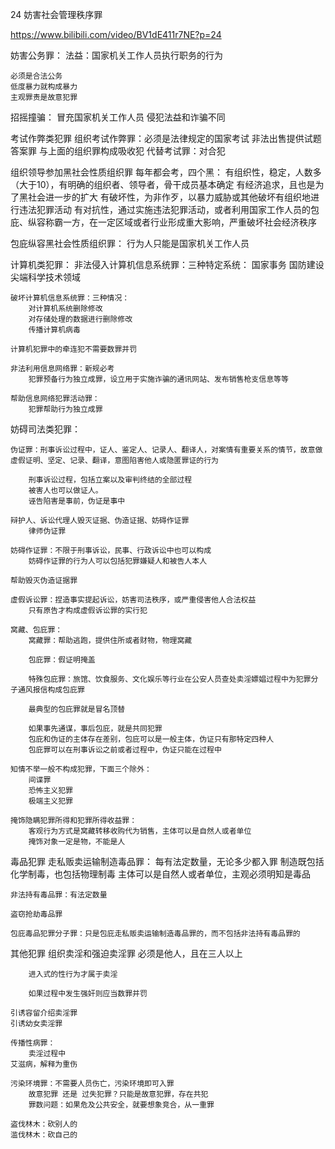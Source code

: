 24 妨害社会管理秩序罪

https://www.bilibili.com/video/BV1dE411r7NE?p=24


妨害公务罪：
	法益：国家机关工作人员执行职务的行为
	
	必须是合法公务
	低度暴力就构成暴力
	主观罪责是故意犯罪
	
招摇撞骗：
	冒充国家机关工作人员
	侵犯法益和诈骗不同

考试作弊类犯罪
	组织考试作弊罪：必须是法律规定的国家考试
	非法出售提供试题答案罪
		与上面的组织罪构成吸收犯
	代替考试罪：对合犯
	
组织领导参加黑社会性质组织罪
	每年都会考，四个黑：
		有组织性，稳定，人数多（大于10），有明确的组织者、领导者，骨干成员基本确定
		有经济追求，且也是为了黑社会进一步的扩大
		有破坏性，为非作歹，以暴力威胁或其他破坏有组织地进行违法犯罪活动
		有对抗性，通过实施违法犯罪活动，或者利用国家工作人员的包庇、纵容称霸一方，在一定区域或者行业形成重大影响，严重破坏社会经济秩序
	
包庇纵容黑社会性质组织罪：
	行为人只能是国家机关工作人员

计算机类犯罪：
	非法侵入计算机信息系统罪：三种特定系统：
		国家事务
		国防建设
		尖端科学技术领域
		
	破坏计算机信息系统罪：三种情况：
		对计算机系统删除修改
		对存储处理的数据进行删除修改
		传播计算机病毒
		
	计算机犯罪中的牵连犯不需要数罪并罚
	
	非法利用信息网络罪：新规必考
		犯罪预备行为独立成罪，设立用于实施诈骗的通讯网站、发布销售枪支信息等等

	帮助信息网络犯罪活动罪：
		犯罪帮助行为独立成罪


妨碍司法类犯罪：

	伪证罪：刑事诉讼过程中，证人、鉴定人、记录人、翻译人，对案情有重要关系的情节，故意做虚假证明、坚定、记录、翻译，意图陷害他人或隐匿罪证的行为
		
		刑事诉讼过程，包括立案以及审判终结的全部过程
		被害人也可以做证人。
		诬告陷害是事前，伪证是事中
	
	辩护人、诉讼代理人毁灭证据、伪造证据、妨碍作证罪
		律师伪证罪
		
	妨碍作证罪：不限于刑事诉讼，民事、行政诉讼中也可以构成
		妨碍作证罪的行为人可以包括犯罪嫌疑人和被告人本人
		
	帮助毁灭伪造证据罪
	
	虚假诉讼罪：捏造事实提起诉讼，妨害司法秩序，或严重侵害他人合法权益
		只有原告才构成虚假诉讼罪的实行犯
		
	窝藏、包庇罪：
		窝藏罪：帮助逃跑，提供住所或者财物，物理窝藏
		
		包庇罪：假证明掩盖
		
		特殊包庇罪：旅馆、饮食服务、文化娱乐等行业在公安人员查处卖淫嫖娼过程中为犯罪分子通风报信构成包庇罪
		
		最典型的包庇罪就是冒名顶替
		
		如果事先通谋，事后包庇，就是共同犯罪
		包庇和伪证的主体存在差别，包庇可以是一般主体，伪证只有那特定四种人
		包庇罪可以在刑事诉讼之前或者过程中，伪证只能在过程中
		
	知情不举一般不构成犯罪，下面三个除外：
		间谍罪
		恐怖主义犯罪
		极端主义犯罪
		
	掩饰隐瞒犯罪所得和犯罪所得收益罪：
		客观行为方式是窝藏转移收购代为销售，主体可以是自然人或者单位
		掩饰对象一定是物，不能是人
		

毒品犯罪
	走私贩卖运输制造毒品罪：
		每有法定数量，无论多少都入罪
		制造既包括化学制毒，也包括物理制毒
		主体可以是自然人或者单位，主观必须明知是毒品
		
	非法持有毒品罪：有法定数量
	
	盗窃抢劫毒品罪
	
	包庇毒品犯罪分子罪：只是包庇走私贩卖运输制造毒品罪的，而不包括非法持有毒品罪的

其他犯罪
	组织卖淫和强迫卖淫罪
		必须是他人，且在三人以上
		
		进入式的性行为才属于卖淫
		
		如果过程中发生强奸则应当数罪并罚
		
	引诱容留介绍卖淫罪
	引诱幼女卖淫罪
	
	传播性病罪：
		卖淫过程中
	艾滋病，解释为重伤
	
	污染环境罪：不需要人员伤亡，污染环境即可入罪
		故意犯罪 还是 过失犯罪？只能是故意犯罪，存在共犯
		罪数问题：如果危及公共安全，就要想象竞合，从一重罪
		
	盗伐林木：砍别人的
	滥伐林木：砍自己的
	
	
	










